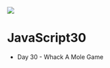 ﻿![](https://javascript30.com/images/JS3-social-share.png)

# JavaScript30

* Day  30 - Whack A Mole Game